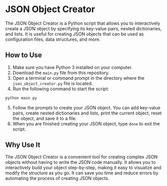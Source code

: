 # JSON Object Creator

The JSON Object Creator is a Python script that allows you to interactively create a JSON object by specifying its key-value pairs, nested dictionaries, and lists. It is useful for creating JSON objects that can be used as configuration files, data structures, and more.

## How to Use

1. Make sure you have Python 3 installed on your computer.
2. Download the `main.py` file from this repository.
3. Open a terminal or command prompt in the directory where the `json_object_creator.py` file is located.
4. Run the following command to start the script:

```c
python main.py
```


5. Follow the prompts to create your JSON object. You can add key-value pairs, create nested dictionaries and lists, print the current object, reset the object, and save it to a file.
6. When you are finished creating your JSON object, type `done` to exit the script.

## Why Use It

The JSON Object Creator is a convenient tool for creating complex JSON objects without having to write the JSON code manually. It allows you to interactively build your object step-by-step, making it easy to visualize and modify the structure as you go. It can save you time and reduce errors by automating the process of creating JSON objects.
